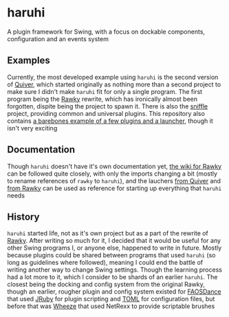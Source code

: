 # haruhi
A plugin framework for Swing, with a focus on dockable components, configuration and an events system

## Examples
Currently, the most developed example using `haruhi` is the second version of [Quiver](https://github.com/DeflatedPickle/Quiver), which started originally as nothing more than a second project to make sure I didn't make `haruhi` fit for only a single program. The first program being the [Rawky](https://github.com/DeflatedPickle/Rawky) rewrite, which has ironically almost been forgotten, dispite being the project to spawn it. There is also the [sniffle](https://github.com/DeflatedPickle/sniffle) project, providing common and universal plugins. This repository also contains [a barebones example of a few plugins and a launcher](https://github.com/DeflatedPickle/haruhi/blob/master/example/src/main/kotlin/main.kt), though it isn't very exciting

## Documentation
Though `haruhi` doesn't have it's own documentation yet, [the wiki for Rawky](https://github.com/DeflatedPickle/Rawky/wiki/Custom-Plugin) can be followed quite closely, with only the imports changing a bit (mostly to rename references of `rawky` to `haruhi`), and the lauchers [from Quiver](https://github.com/DeflatedPickle/Quiver/blob/rewrite/launcher/src/main/kotlin/com/deflatedpickle/quiver/launcher/main.kt) and [from Rawky](https://github.com/DeflatedPickle/Rawky/blob/rewrite/launcher/src/main/kotlin/com/deflatedpickle/rawky/launcher/main.kt) can be used as reference for starting up everything that `haruhi` needs

## History
`haruhi` started life, not as it's own project but as a part of the rewrite of [Rawky](https://github.com/DeflatedPickle/Rawky). After writing so much for it, I decided that it would be useful for any other Swing programs I, or anyone else, happened to write in future. Mostly because plugins could be shared between programs that used `haruhi` (so long as guidelines where followed), meaning I could end the battle of writing another way to change Swing settings. Though the learning process had a lot more to it, which I consider to be shards of an earlier `haruhi`. The closest being the docking and config system from the original Rawky, though an earlier, rougher plugin and config system existed for [FAOSDance](https://github.com/DeflatedPickle/FAOSDance) that used [JRuby](https://www.jruby.org/) for plugin scripting and [TOML](https://toml.io/en/) for configuration files, but before that was [Wheeze](https://github.com/DeflatedPickle/Wheeze) that used NetRexx to provide scriptable brushes
